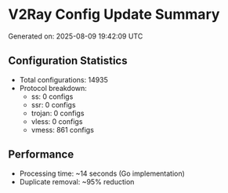 # V2Ray Config Update Summary
Generated on: 2025-08-09 19:42:09 UTC

## Configuration Statistics
- Total configurations: 14935
- Protocol breakdown:
  - ss: 0 configs
  - ssr: 0 configs
  - trojan: 0 configs
  - vless: 0 configs
  - vmess: 861 configs

## Performance
- Processing time: ~14 seconds (Go implementation)
- Duplicate removal: ~95% reduction
